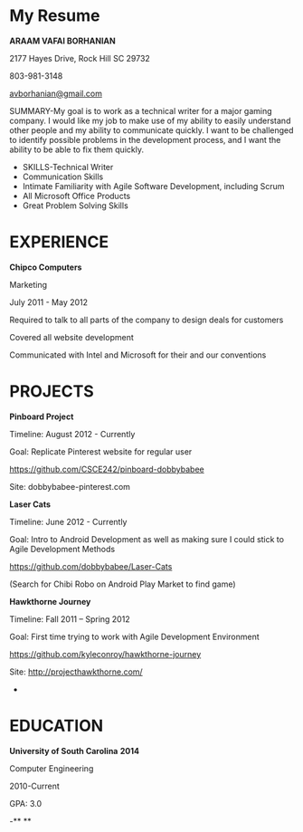 My Resume
============

**ARAAM VAFAI BORHANIAN**

2177 Hayes Drive, Rock Hill SC 29732

803-981-3148

avborhanian@gmail.com  

SUMMARY-My goal is to work as a technical writer for a major gaming company. I would like my job to make use of my ability to easily understand other people and my ability to communicate quickly. I want to be challenged to identify possible problems in the development process, and I want the ability to be able to fix them quickly.





*    SKILLS-Technical Writer
*    Communication Skills
*    Intimate Familiarity with Agile Software Development, including Scrum
*    All Microsoft Office Products
*    Great Problem Solving Skills


>

EXPERIENCE
============

**Chipco Computers**

Marketing

July 2011 - May 2012

Required to talk to all parts of the company to design deals for customers

Covered all website development

Communicated with Intel and Microsoft for their and our conventions



PROJECTS
============
**Pinboard Project**

Timeline: August 2012 - Currently

Goal: Replicate Pinterest website for regular user

https://github.com/CSCE242/pinboard-dobbybabee

Site: dobbybabee-pinterest.com


**Laser Cats**

Timeline: June 2012 - Currently

Goal: Intro to Android Development as well as making sure I could stick to Agile Development Methods

https://github.com/dobbybabee/Laser-Cats

(Search for Chibi Robo on Android Play Market to find game)


**Hawkthorne Journey**

Timeline: Fall 2011 – Spring 2012

Goal: First time trying to work with Agile Development Environment

https://github.com/kyleconroy/hawkthorne-journey

Site: http://projecthawkthorne.com/

-

EDUCATION
============
**University of South Carolina** **2014**

Computer Engineering

2010-Current

GPA: 3.0

-**
**

